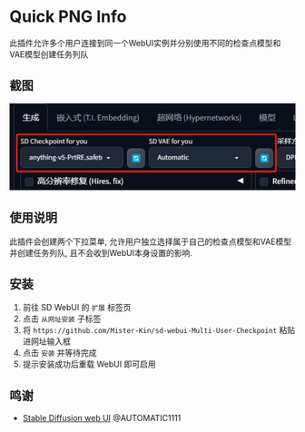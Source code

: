 # Quick PNG Info
此插件允许多个用户连接到同一个WebUI实例并分别使用不同的检查点模型和VAE模型创建任务列队

## 截图
<img src="./images/ui.png"/>

## 使用说明
此插件会创建两个下拉菜单, 允许用户独立选择属于自己的检查点模型和VAE模型并创建任务列队, 且不会收到WebUI本身设置的影响.

## 安装
1. 前往 SD WebUI 的 `扩展` 标签页
2. 点击 `从网址安装` 子标签
3. 将 `https://github.com/Mister-Kin/sd-webui-Multi-User-Checkpoint` 粘贴进网址输入框
4. 点击 `安装` 并等待完成
5. 提示安装成功后重载 WebUI 即可启用

## 鸣谢
- [Stable Diffusion web UI](https://github.com/AUTOMATIC1111/stable-diffusion-webui) @AUTOMATIC1111
